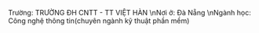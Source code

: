 Trường: TRƯỜNG ĐH CNTT - TT VIỆT HÀN
\nNơi ở: Đà Nẵng
\nNgành học: Công nghệ thông tin(chuyên ngành kỹ thuật phần mềm)
